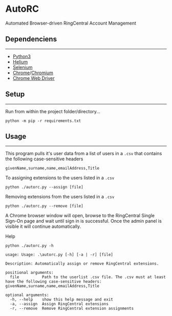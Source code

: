 # AutoRC

Automated Browser-driven RingCentral Account Management

## Dependenciens
---
- [Python3](https://www.python.org/downloads/)
- [Helium](https://github.com/mherrmann/selenium-python-helium)
- [Selenium](https://selenium-python.readthedocs.io/)
- [Chrome](https://www.google.com/chrome/)/[Chromium](https://download-chromium.appspot.com/)
- [Chrome Web Driver](https://chromedriver.chromium.org/)

## Setup
---
Run from within the project folder/directory...

```
python -m pip -r requirements.txt
```

## Usage
---

This program pulls it's user data from a list of users in a `.csv` that contains the following case-sensitive headers
```
givenName,surname,name,emailAddress,Title 
```

To assigning extensions to the users listed in a `.csv`

```
python ./autorc.py --assign [file]
```

Removing extensions from the users listed in a `.csv`

```
python ./autorc.py --remove [file]
```

A Chrome browser window will open, browse to the RingCentral Single Sign-On page and wait until sign in is successful. Once the admin panel is visible it will continue automatically.

Help
```
python ./autorc.py -h

usage: Usage: .\autorc.py [-h] [-a | -r] [file]

Description: Automatically assign or remove RingCentral extensions.

positional arguments:
  file          Path to the userlist .csv file. The .csv must at least have the following case-sensitive headers: givenName,surname,name,emailAddress,Title

optional arguments:
  -h, --help    show this help message and exit
  -a, --assign  Assign RingCentral extensions
  -r, --remove  Remove RingCentral extension assignments
```
